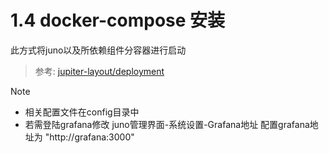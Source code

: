 # 1.4 docker-compose 安装

此方式将juno以及所依赖组件分容器进行启动

> 参考: [jupiter-layout/deployment](https://github.com/douyu/jupiter-layout/blob/main/deployment/docker-compose.yml)

Note

- 相关配置文件在config目录中
- 若需登陆grafana修改 juno管理界面-系统设置-Grafana地址 配置grafana地址为 "http://grafana:3000"
